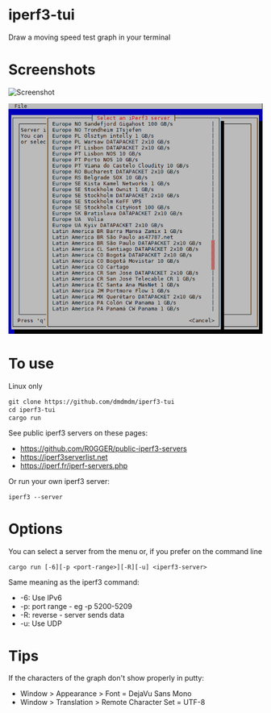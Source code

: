 # iperf3-tui
Draw a moving speed test graph in your terminal

# Screenshots
![Screenshot](iperf3-tui2.gif)

![Select Server](select_server.png)

# To use
Linux only

    git clone https://github.com/dmdmdm/iperf3-tui
    cd iperf3-tui
    cargo run
    
See public iperf3 servers on these pages:
- https://github.com/R0GGER/public-iperf3-servers
- https://iperf3serverlist.net
- https://iperf.fr/iperf-servers.php

Or run your own iperf3 server:

    iperf3 --server

# Options
You can select a server from the menu or, if you prefer on the command line

    cargo run [-6][-p <port-range>][-R][-u] <iperf3-server>

Same meaning as the iperf3 command:
- -6: Use IPv6
- -p: port range - eg -p 5200-5209
- -R: reverse - server sends data
- -u: Use UDP

# Tips
If the characters of the graph don't show properly in putty:
- Window > Appearance > Font = DejaVu Sans Mono
- Window > Translation > Remote Character Set = UTF-8
